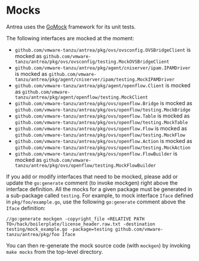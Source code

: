 # Mocks

Antrea uses the [GoMock](https://github.com/golang/mock) framework for its unit
tests.

The following interfaces are mocked at the moment:
 * `github.com/vmware-tanzu/antrea/pkg/ovs/ovsconfig.OVSBridgeClient` is mocked as
   `github.com/vmware-tanzu/antrea/pkg/ovs/ovsconfig/testing.MockOVSBridgeClient`
 * `github.com/vmware-tanzu/antrea/pkg/agent/cniserver/ipam.IPAMDriver` is mocked as
   `github.com/vmware-tanzu/antrea/pkg/agent/cniserver/ipam/testing.MockIPAMDriver`
 * `github.com/vmware-tanzu/antrea/pkg/agent/openflow.Client` is mocked as
   `github.com/vmware-tanzu/antrea/pkg/agent/openflow/testing.MockClient`
 * `github.com/vmware-tanzu/antrea/pkg/ovs/openflow.Bridge` is mocked as
   `github.com/vmware-tanzu/antrea/pkg/ovs/openflow/testing.MockBridge`
 * `github.com/vmware-tanzu/antrea/pkg/ovs/openflow.Table` is mocked as
   `github.com/vmware-tanzu/antrea/pkg/ovs/openflow/testing.MockTable`
 * `github.com/vmware-tanzu/antrea/pkg/ovs/openflow.Flow` is mocked as
   `github.com/vmware-tanzu/antrea/pkg/ovs/openflow/testing.MockFlow`
 * `github.com/vmware-tanzu/antrea/pkg/ovs/openflow.Action` is mocked as
   `github.com/vmware-tanzu/antrea/pkg/ovs/openflow/testing.MockAction`
 * `github.com/vmware-tanzu/antrea/pkg/ovs/openflow.FlowBuilder` is mocked as
   `github.com/vmware-tanzu/antrea/pkg/ovs/openflow/testing.MockFlowBuilder`

If you add or modify interfaces that need to be mocked, please add or update
the `go:generate` comment (to invoke mockgen) right above the interface
definition. All the mocks for a given package must be generated in a
sub-package called `testing`. For example, to mock interface `Iface` defined in
`pkg/foo/example.go`, use the following `go:generate` comment above the `Iface`
definition:

```
//go:generate mockgen -copyright_file <RELATIVE PATH TO>/hack/boilerplate/license_header.raw.txt -destination testing/mock_example.go -package=testing github.com/vmware-tanzu/antrea/pkg/foo Iface
```

You can then re-generate the mock source code (with `mockgen`) by invoking
`make mocks` from the top-level directory.
